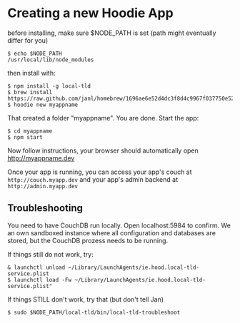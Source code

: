 Creating a new Hoodie App
============================

before installing, make sure $NODE_PATH is set (path might eventually differ for you)

    $ echo $NODE_PATH 
    /usr/local/lib/node_modules

then install with:

    $ npm install -g local-tld
    $ brew install https://raw.github.com/janl/homebrew/1696ae6e52d4dc3f8d4c9967f037750e52de0d6d/Library/Formula/hoodie.rb
    $ hoodie new myappname

That created a folder "myappname". You are done. Start the app:

    $ cd myappname
    $ npm start

Now follow instructions, your browser should automatically open http://myappname.dev

Once your app is running, you can access your app's couch at `http://couch.myapp.dev`
and your app's admin backend at `http://admin.myapp.dev`


Troubleshooting
-----------------

You need to have CouchDB run locally. Open localhost:5984 to confirm. We an own sandboxed instance
where all configuration and databases are stored, but the CouchDB prozess needs to be running.

If things still do not work, try:

    & launchctl unload ~/Library/LaunchAgents/ie.hood.local-tld-service.plist
    $ launchctl load -Fw ~/Library/LaunchAgents/ie.hood.local-tld-service.plist"

If things STILL don't work, try that (but don't tell Jan)

    $ sudo $NODE_PATH/local-tld/bin/local-tld-troubleshoot
